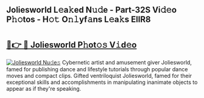 ## Joliesworld L𝚎a𝚔ed N𝚞𝚍e - Part-32S Vi𝚍𝚎o P𝚑𝚘tos - H𝚘𝚝 O𝚗𝚕yf𝚊ns L𝚎a𝚔s EllR8

# <h2><a href="http://kf3kax.oniu.top/?m=Joliesworld">🔗👉 🔴 Joliesworld P𝚑ot𝚘𝚜 V𝚒d𝚎o</a></h2>

[![Joliesworld Nu𝚍e𝚜](https://i.imgur.com/0qMVB7G.gif)](http://kf3kax.oniu.top/?m=Joliesworld)
Cybernetic artist and amusement giver Joliesworld, famed for publishing dance and lifestyle tutorials through popular dance moves and compact clips. Gifted ventriloquist Joliesworld, famed for their exceptional skills and accomplishments in manipulating inanimate objects to appear as if they're speaking.  
